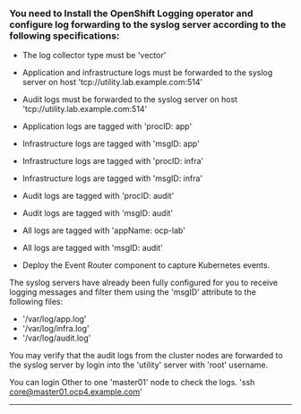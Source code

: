 ### You need to Install the OpenShift Logging operator and configure log forwarding to the syslog server according to the following specifications:

  - The log collector type must be 'vector'
  - Application and infrastructure logs must be forwarded to the syslog server on host 'tcp://utility.lab.example.com:514'
  - Audit logs must be forwarded to the syslog server on host 'tcp://utility.lab.example.com:514'


  - Application logs are tagged with 'procID: app'
  - Infrastructure logs are tagged with 'msgID: app'

  - Infrastructure logs are tagged with 'procID: infra'
  - Infrastructure logs are tagged with 'msgID: infra'

  - Audit logs are tagged with 'procID: audit'
  - Audit logs are tagged with 'msgID: audit'

  - All logs are tagged with 'appName: ocp-lab'
  - All logs are tagged with 'msgID: audit'

  - Deploy the Event Router component to capture Kubernetes events.

The syslog servers have already been fully configured for you to receive logging messages and filter them using the 'msgID' attribute to the following files:

  - '/var/log/app.log'
  - '/var/log/infra.log'
  - '/var/log/audit.log'

You may verify that the audit logs from the cluster nodes are forwarded to the syslog server by login into the 'utility' server with 'root' username.  

You can login Other to one 'master01' node to check the logs. 
'ssh core@master01.ocp4.example.com'

---
